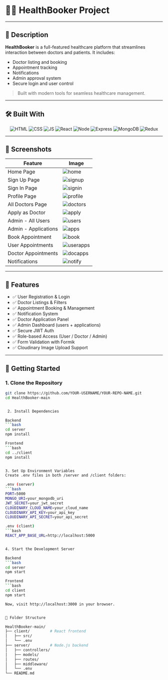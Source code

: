 <div id="top"></div>

# 🧑‍⚕️ HealthBooker Project 

---

## 📝 Description

**HealthBooker** is a full-featured healthcare platform that streamlines interaction between doctors and patients. It includes:

- Doctor listing and booking
- Appointment tracking
- Notifications
- Admin approval system
- Secure login and user control

> Built with modern tools for seamless healthcare management.

---

## 🛠️ Built With

<div align="center">

![HTML](https://img.shields.io/badge/HTML5-E34F26?style=for-the-badge&logo=html5&logoColor=white)
![CSS](https://img.shields.io/badge/CSS3-1572B6?style=for-the-badge&logo=css3&logoColor=white)
![JS](https://img.shields.io/badge/JavaScript-F7DF1E?style=for-the-badge&logo=javascript&logoColor=black)
![React](https://img.shields.io/badge/React-20232A?style=for-the-badge&logo=react&logoColor=white&color=148dff)
![Node](https://img.shields.io/badge/Node.js-8A2BE2?style=for-the-badge&logo=Node.js&color=b3ffb0)
![Express](https://img.shields.io/badge/Express.js-404D59?style=for-the-badge&color=008712)
![MongoDB](https://img.shields.io/badge/MongoDB-4EA94B?style=for-the-badge&logo=mongodb&logoColor=white)
![Redux](https://img.shields.io/badge/Redux-593D88?style=for-the-badge&logo=redux&logoColor=white)

</div>

---

## 📸 Screenshots

| Feature                    | Image                                       |
|----------------------------|---------------------------------------------|
| Home Page                 | ![home](./client/src/images/full_pic.png)  |
| Sign Up Page              | ![signup](./client/src/images/signup.png)  |
| Sign In Page              | ![signin](./client/src/images/signin.png)  |
| Profile Page              | ![profile](./client/src/images/profile.png)|
| All Doctors Page          | ![doctors](./client/src/images/doctors.png)|
| Apply as Doctor           | ![apply](./client/src/images/docapply.png) |
| Admin - All Users         | ![users](./client/src/images/users.png)    |
| Admin - Applications      | ![apps](./client/src/images/applications.png)|
| Book Appointment          | ![book](./client/src/images/bookappointment.png)|
| User Appointments         | ![userapps](./client/src/images/userappointments.png)|
| Doctor Appointments       | ![docapps](./client/src/images/doctorappointments.png)|
| Notifications             | ![notify](./client/src/images/notifications.png)|

---

## 🔐 Features

- ✅ User Registration & Login
- ✅ Doctor Listings & Filters
- ✅ Appointment Booking & Management
- ✅ Notification System
- ✅ Doctor Application Panel
- ✅ Admin Dashboard (users + applications)
- ✅ Secure JWT Auth
- ✅ Role-based Access (User / Doctor / Admin)
- ✅ Form Validation with Formik
- ✅ Cloudinary Image Upload Support

---

## 🚀 Getting Started

### 1. Clone the Repository

```bash
git clone https://github.com/YOUR-USERNAME/YOUR-REPO-NAME.git
cd HealthBooker-main


 2. Install Dependencies

Backend 
```bash
cd server
npm install

Frontend
```bash 
cd ../client
npm install


3. Set Up Environment Variables
Create .env files in both /server and /client folders:

.env (server)
```bash
PORT=5000
MONGO_URI=your_mongodb_uri
JWT_SECRET=your_jwt_secret
CLOUDINARY_CLOUD_NAME=your_cloud_name
CLOUDINARY_API_KEY=your_api_key
CLOUDINARY_API_SECRET=your_api_secret

.env (client)
```bash
REACT_APP_BASE_URL=http://localhost:5000


4. Start the Development Server

Backend
```bash
cd server
npm start

Frontend
```bash
cd client
npm start

Now, visit http://localhost:3000 in your browser.


🧪 Folder Structure

HealthBooker-main/
├── client/         # React frontend
│   ├── src/
│   └── .env
├── server/         # Node.js backend
│   ├── controllers/
│   ├── models/
│   ├── routes/
│   ├── middleware/
│   └── .env
└── README.md

